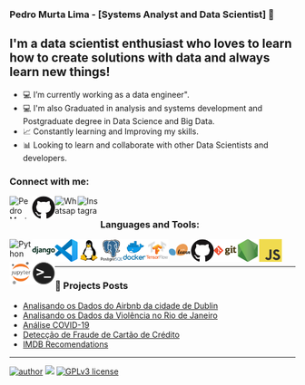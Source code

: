 ### Pedro Murta Lima - [Systems Analyst and Data Scientist] 👋

## I'm a data scientist enthusiast who loves to learn how to create solutions with data and always learn new things!

- 💻 I’m currently working as a data engineer".
- 💻 I'm also Graduated in analysis and systems development and Postgraduate degree in Data Science and Big Data.
- 📈 Constantly learning and Improving my skills.
- 📊 Looking to learn and collaborate with other Data Scientists and developers.

### Connect with me:

[<img align="left" target="_blank"  width="40px" height="40px"  alt="Pedro Murta | Linkedin" src="https://cdn.jsdelivr.net/npm/simple-icons@3.4.0/icons/linkedin.svg" />](https://www.linkedin.com/in/pedro-murta/)

[<img align="left" alt="Pedro Murta | github" width="40px" height="40px"  src="https://raw.githubusercontent.com/github/explore/78df643247d429f6cc873026c0622819ad797942/topics/github/github.png" />](https://github.com/PedroMurta)

<a target="_blank" href="https://api.whatsapp.com/send?phone=5561981998275">
  <img align="left" alt="Whatsapp" width="40px" height="40px" color="green" src="https://cdn.jsdelivr.net/npm/simple-icons@v3/icons/whatsapp.svg" />
</a>

<a target="_blank" href="https://www.instagram.com/p_edromurta/">
  <img align="left" alt="Instagram" color="orange" width="40px" height="40px"  src="https://cdn.jsdelivr.net/npm/simple-icons@v3/icons/instagram.svg" />
</a>

<br />

### Languages and Tools:

<img align="left" alt="Python" width="40px" height="40px"  src="(https://raw.githubusercontent.com/devicons/devicon/master/icons/python/python-original.svg" />

<img align="left" alt="Django" width="40px" height="40px" src="https://raw.githubusercontent.com/github/explore/80688e429a7d4ef2fca1e82350fe8e3517d3494d/topics/django/django.png" />

<img align="left" alt="VScode" width="40px" height="40px"  src="https://raw.githubusercontent.com/github/explore/80688e429a7d4ef2fca1e82350fe8e3517d3494d/topics/visual-studio-code/visual-studio-code.png" />

<img align="left" alt="Linux" width="40px" height="40px" src="https://raw.githubusercontent.com/github/explore/80688e429a7d4ef2fca1e82350fe8e3517d3494d/topics/linux/linux.png" />



<img align='left' alt='PostgreSQL' width="40px" height="40px" src='https://raw.githubusercontent.com/devicons/devicon/master/icons/postgresql/postgresql-original-wordmark.svg'/> 

<img align="left" alt="MongoDB" width="40px" height="40px" src="https://raw.githubusercontent.com/github/explore/80688e429a7d4ef2fca1e82350fe8e3517d3494d/topics/docker/docker.png" />

<img align="left" alt="TensorFlow" width="40px" height="40px" src="https://raw.githubusercontent.com/github/explore/80688e429a7d4ef2fca1e82350fe8e3517d3494d/topics/tensorflow/tensorflow.png" />

<img align="left" alt="Scikit-Learn" width="40px" height="40px"  src="https://raw.githubusercontent.com/github/explore/80688e429a7d4ef2fca1e82350fe8e3517d3494d/topics/scikit-learn/scikit-learn.png" />

<img align="left" alt="GitHub" width="40px" height="40px"  src="https://raw.githubusercontent.com/github/explore/78df643247d429f6cc873026c0622819ad797942/topics/github/github.png" />

<img align="left" alt="Git" width="40px" height="40px" src="https://raw.githubusercontent.com/github/explore/80688e429a7d4ef2fca1e82350fe8e3517d3494d/topics/git/git.png" />

<img align="left" alt="Node.js" width="40px" height="40px" src="https://raw.githubusercontent.com/github/explore/80688e429a7d4ef2fca1e82350fe8e3517d3494d/topics/nodejs/nodejs.png" />

<img align="left" alt="JavaScript" width="40px" height="40px" src="https://raw.githubusercontent.com/github/explore/80688e429a7d4ef2fca1e82350fe8e3517d3494d/topics/javascript/javascript.png" />

<img align="left" alt="Jupyter" width="40px" height="40px" src="https://raw.githubusercontent.com/github/explore/80688e429a7d4ef2fca1e82350fe8e3517d3494d/topics/jupyter-notebook/jupyter-notebook.png"/>

<img align="left" alt="Terminal" width="40px" height="40px" src="https://raw.githubusercontent.com/github/explore/80688e429a7d4ef2fca1e82350fe8e3517d3494d/topics/terminal/terminal.png" />



<br />
<br />


---

### 📕 Projects Posts

<!-- BLOG-POST-LIST:START -->
* [Analisando os Dados do Airbnb da cidade de Dublin](https://bit.ly/2XyjFfs) 
* [Analisando os Dados da Violência no Rio de Janeiro](https://bit.ly/2ziAUbj)
* [Análise COVID-19](https://bityli.com/iz89W)
* [Detecção de Fraude de Cartão de Crédito](https://bit.ly/2YqrPqy) 
* [IMDB Recomendations](https://colab.research.google.com/github/PedroMurta/Projetos-Data-Science/blob/master/IMDB_Series.ipynb)




<!-- BLOG-POST-LIST:END -->

---


[![author](https://img.shields.io/badge/author-pedromurta-red.svg)](https://www.linkedin.com/in/pedro-murta/) [![](https://img.shields.io/badge/python-3.7+-blue.svg)](https://www.python.org/downloads/release/python-365/) [![GPLv3 license](https://img.shields.io/badge/License-GPLv3-blue.svg)](http://perso.crans.org/besson/LICENSE.html) 

